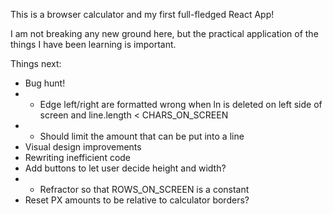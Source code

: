 This is a browser calculator and my first full-fledged React App!

I am not breaking any new ground here, but the practical application of the things I have been learning is important.

Things next:
- Bug hunt!
- - Edge left/right are formatted wrong when ln is deleted on left side of screen and line.length < CHARS_ON_SCREEN
- - Should limit the amount that can be put into a line
- Visual design improvements
- Rewriting inefficient code
- Add buttons to let user decide height and width?
- - Refractor so that ROWS_ON_SCREEN is a constant
- Reset PX amounts to be relative to calculator borders?
